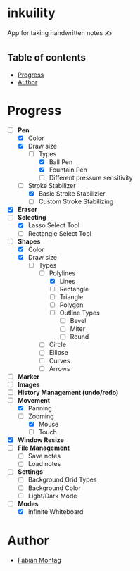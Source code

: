 # inkuility
App for taking handwritten notes :writing_hand:

## Table of contents
* [Progress](#Progress)
* [Author](#Author)

# Progress
- [ ]  **Pen** 
    - [X]  Color
    - [X]  Draw size
        - [ ]  Types
            - [X]  Ball Pen 
            - [X]  Fountain Pen 
            - [ ]  Different pressure sensitivity 
    - [ ]  Stroke Stabilizer 
        - [X]  Basic Stroke Stabilizier 
        - [ ]  Custom Stroke Stabilizing 
- [X]  **Eraser** 
- [ ]  **Selecting** 
    - [X]  Lasso Select Tool 
    - [ ]  Rectangle Select Tool
- [ ]  **Shapes**
    -  [X] Color
    -  [X] Draw size 
        - [ ]  Types
            - [ ]  Polylines
                - [X]  Lines
                - [ ]  Rectangle
                - [ ]  Triangle
                - [ ]  Polygon
                - [ ]  Outline Types
                    - [ ]  Bevel
                    - [ ]  Miter
                    - [ ]  Round
            - [ ]  Circle
            - [ ]  Ellipse
            - [ ]  Curves
            - [ ]  Arrows
- [ ]  **Marker** 
- [ ]  **Images** 
- [ ]  **History Management (undo/redo)** 
- [ ]  **Movement**
    - [X]  Panning
    - [ ]  Zooming
        - [X]  Mouse 
        - [ ]  Touch 
- [X]  **Window Resize** 
- [ ]  **File Management** 
    - [ ]  Save notes 
    - [ ]  Load notes
- [ ]  **Settings**
    - [ ]  Background Grid Types 
    - [ ]  Background Color 
    - [ ]  Light/Dark Mode 
- [ ]  **Modes**
    - [X]  infinite Whiteboard

# Author
* [Fabian Montag](https://github.com/fabianmontag/inkuility)
